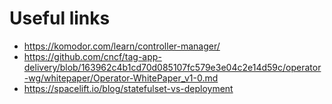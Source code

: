# Useful links

- https://komodor.com/learn/controller-manager/
- https://github.com/cncf/tag-app-delivery/blob/163962c4b1cd70d085107fc579e3e04c2e14d59c/operator-wg/whitepaper/Operator-WhitePaper_v1-0.md
- https://spacelift.io/blog/statefulset-vs-deployment